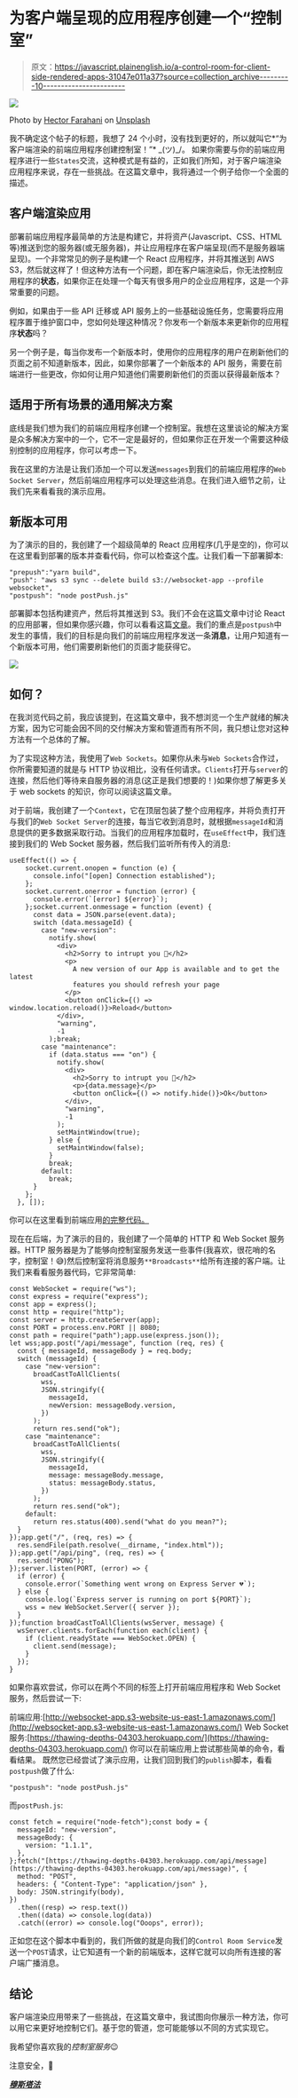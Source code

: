 # 为客户端呈现的应用程序创建一个“控制室”

> 原文：<https://javascript.plainenglish.io/a-control-room-for-client-side-rendered-apps-31047e011a37?source=collection_archive---------10----------------------->

![](img/c39d1aea36f9360b05cac71871cf1053.png)

Photo by [Hector Farahani](https://unsplash.com/@hectorfarahani?utm_source=unsplash&utm_medium=referral&utm_content=creditCopyText) on [Unsplash](https://unsplash.com/s/photos/yazd?utm_source=unsplash&utm_medium=referral&utm_content=creditCopyText)

我不确定这个帖子的标题，我想了 24 个小时，没有找到更好的，所以就叫它*“为客户端渲染的前端应用程序创建控制室！”* \_(ツ)_/。
如果你需要与你的前端应用程序进行一些`States`交流，这种模式是有益的，正如我们所知，对于客户端渲染应用程序来说，存在一些挑战。在这篇文章中，我将通过一个例子给你一个全面的描述。

## **客户端渲染应用**

部署前端应用程序最简单的方法是构建它，并将资产(Javascript、CSS、HTML 等)推送到您的服务器(或无服务器)，并让应用程序在客户端呈现(而不是服务器端呈现)。一个非常常见的例子是构建一个 React 应用程序，并将其推送到 AWS S3，然后就这样了！但这种方法有一个问题，即在客户端渲染后，你无法控制应用程序的**状态**，如果你正在处理一个每天有很多用户的企业应用程序，这是一个非常重要的问题。

例如，如果由于一些 API 迁移或 API 服务上的一些基础设施任务，您需要将应用程序置于维护窗口中，您如何处理这种情况？你发布一个新版本来更新你的应用程序**状态**吗？

另一个例子是，每当你发布一个新版本时，使用你的应用程序的用户在刷新他们的页面之前不知道新版本，因此，如果你部署了一个新版本的 API 服务，需要在前端进行一些更改，你如何让用户知道他们需要刷新他们的页面以获得最新版本？

## **适用于所有场景的通用解决方案**

底线是我们想为我们的前端应用程序创建一个控制室。我想在这里谈论的解决方案是众多解决方案中的一个，它不一定是最好的，但如果你正在开发一个需要这种级别控制的应用程序，你可以考虑一下。

我在这里的方法是让我们添加一个可以发送`messages`到我们的前端应用程序的`Web Socket Server`，然后前端应用程序可以处理这些消息。在我们进入细节之前，让我们先来看看我的演示应用。

## **新版本可用**

为了演示的目的，我创建了一个超级简单的 React 应用程序(几乎是空的)，你可以在这里看到部署的版本并查看代码，你可以检查这个[库](https://github.com/mostafa-drz/better-client-side-react)。让我们看一下部署脚本:

```
"prepush":"yarn build",
"push": "aws s3 sync --delete build s3://websocket-app --profile websocket",
"postpush": "node postPush.js"
```

部署脚本包括构建资产，然后将其推送到 S3。我们不会在这篇文章中讨论 React 的应用部署，但如果你感兴趣，你可以看看这篇[文章](https://www.newline.co/fullstack-react/articles/deploying-a-react-app-to-s3/)。我们的重点是`postpush`中发生的事情，我们的目标是向我们的前端应用程序发送一条**消息**，让用户知道有一个新版本可用，他们需要刷新他们的页面才能获得它。

![](img/e8eb67fc2b1b63f8145b36ffb63ef8d1.png)

## **如何？**

在我浏览代码之前，我应该提到，在这篇文章中，我不想浏览一个生产就绪的解决方案，因为它可能会因不同的交付解决方案和管道而有所不同，我只想让您对这种方法有一个总体的了解。

为了实现这种方法，我使用了`Web Sockets`。如果你从未与`Web Sockets`合作过，你所需要知道的就是与 HTTP 协议相比，没有任何请求。`Clients`打开与`server`的连接，然后他们等待来自服务器的消息(这正是我们想要的！)如果你想了解更多关于 web sockets 的知识，你可以阅读这篇文章。

对于前端，我创建了一个`Context`，它在顶层包装了整个应用程序，并将负责打开与我们的`Web Socket Server`的连接，每当它收到消息时，就根据`messageId`和消息提供的更多数据采取行动。当我们的应用程序加载时，在`useEffect`中，我们连接到我们的 Web Socket 服务器，然后我们监听所有传入的消息:

```
useEffect(() => {
    socket.current.onopen = function (e) {
      console.info("[open] Connection established");
    };
    socket.current.onerror = function (error) {
      console.error(`[error] ${error}`);
    };socket.current.onmessage = function (event) {
      const data = JSON.parse(event.data);
      switch (data.messageId) {
        case "new-version":
          notify.show(
            <div>
              <h2>Sorry to intrupt you 🙈</h2>
              <p>
                A new version of our App is available and to get the latest
                features you should refresh your page
              </p>
              <button onClick={() => window.location.reload()}>Reload</button>
            </div>,
            "warning",
            -1
          );break;
        case "maintenance":
          if (data.status === "on") {
            notify.show(
              <div>
                <h2>Sorry to intrupt you 🙈</h2>
                <p>{data.message}</p>
                <button onClick={() => notify.hide()}>Ok</button>
              </div>,
              "warning",
              -1
            );
            setMaintWindow(true); 
          } else {
            setMaintWindow(false);
          }
          break;
        default:
          break;
      }
    };
  }, []);
```

你可以在这里看到前端应用[的完整代码。](https://github.com/mostafa-drz/better-client-side-react)

现在在后端，为了演示的目的，我创建了一个简单的 HTTP 和 Web Socket 服务器。HTTP 服务器是为了能够向控制室服务发送一些事件(我喜欢，很花哨的名字，控制室！😅)然后控制室将消息服务`**Broadcasts**`给所有连接的客户端。让我们来看看服务器代码，它非常简单:

```
const WebSocket = require("ws");
const express = require("express");
const app = express();
const http = require("http");
const server = http.createServer(app);
const PORT = process.env.PORT || 8080;
const path = require("path");app.use(express.json());
let wss;app.post("/api/message", function (req, res) {
  const { messageId, messageBody } = req.body;
  switch (messageId) {
    case "new-version":
      broadCastToAllClients(
        wss,
        JSON.stringify({
          messageId,
          newVersion: messageBody.version,
        })
      );
      return res.send("ok");
    case "maintenance":
      broadCastToAllClients(
        wss,
        JSON.stringify({
          messageId,
          message: messageBody.message,
          status: messageBody.status,
        })
      );
      return res.send("ok");
    default:
      return res.status(400).send("what do you mean?");
  }
});app.get("/", (req, res) => {
  res.sendFile(path.resolve(__dirname, "index.html"));
});app.get("/api/ping", (req, res) => {
  res.send("PONG");
});server.listen(PORT, (error) => {
  if (error) {
    console.error(`Something went wrong on Express Server 💔`);
  } else {
    console.log(`Express server is running on port ${PORT}`);
    wss = new WebSocket.Server({ server });
  }
});function broadCastToAllClients(wsServer, message) {
  wsServer.clients.forEach(function each(client) {
    if (client.readyState === WebSocket.OPEN) {
      client.send(message);
    }
  });
}
```

如果你喜欢尝试，你可以在两个不同的标签上打开前端应用程序和 Web Socket 服务，然后尝试一下:

前端应用:[http://websocket-app.s3-website-us-east-1.amazonaws.com/](http://websocket-app.s3-website-us-east-1.amazonaws.com/)
Web Socket 服务:[https://thawing-depths-04303.herokuapp.com/](https://thawing-depths-04303.herokuapp.com/)
你可以在前端应用上尝试那些简单的命令，看看结果。
既然您已经尝试了演示应用，让我们回到我们的`publish`脚本，看看`postpush`做了什么:

```
"postpush": "node postPush.js"
```

而`postPush.js`:

```
const fetch = require("node-fetch");const body = {
  messageId: "new-version",
  messageBody: {
    version: "1.1.1",
  },
};fetch("[https://thawing-depths-04303.herokuapp.com/api/message](https://thawing-depths-04303.herokuapp.com/api/message)", {
  method: "POST",
  headers: { "Content-Type": "application/json" },
  body: JSON.stringify(body),
})
  .then((resp) => resp.text())
  .then((data) => console.log(data))
  .catch((error) => console.log("Ooops", error));
```

正如您在这个脚本中看到的，我们所做的就是向我们的`Control Room Service`发送一个`POST`请求，让它知道有一个新的前端版本，这样它就可以向所有连接的客户端广播消息。

## **结论**

客户端渲染应用带来了一些挑战，在这篇文章中，我试图向你展示一种方法，你可以用它来更好地控制它们。基于您的管道，您可能能够以不同的方式实现它。

我希望你喜欢我的*控制室服务*😉

注意安全，🤿

[***穆斯塔法***](https://www.linkedin.com/in/mostafa-darehzereshki/)